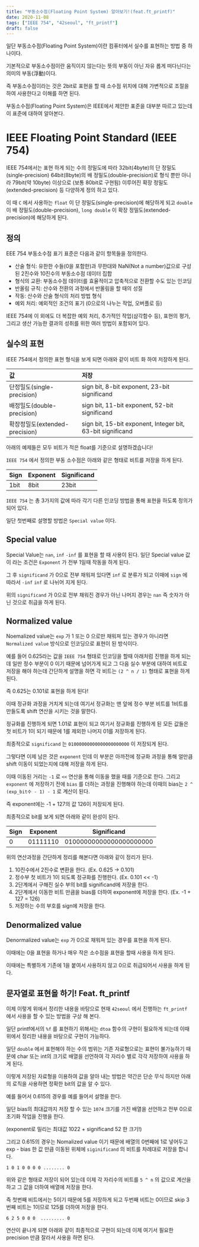 ```yaml
---
title: "부동소수점(Floating Point System) 알아보기!(feat.ft_printf)"
date: 2020-11-08
tags: ["IEEE 754", "42seoul", "ft_printf"]
draft: false
---
```


일단 부동소수점(Floating Point System)이란 컴퓨터에서 실수를 표현하는 방법 중 하나이다.

기본적으로 부동소수점이란 움직이지 않는다는 뜻의 부동이 아닌 자유 롭게 떠다닌다는 의미의 부동(浮動)이다.

즉 부동소수점이라는 것은 2bit로 표현을 할 때 소수점 위치에 대해 가변적으로 조절을 하여 사용한다고 이해를 하면 된다.

부동소수점(Floating Point System)은 IEEE에서 제안한 표준을 대부분 따르고 있는데 이 표준에 대하여 알아본다.

# IEEE Floating Point Standard (IEEE 754)

IEEE 754에서는 표현 하게 되는 수의 정밀도에 따라 32bit(4byte)의 단 정밀도(single-precision) 64bit(8byte)의 배 정밀도(double-precision)로 형식 뿐만 아니라 79bit(약 10byte) 이상으로 (보통 80bit로 구현됨) 이루어진 확장 정밀도(extended-precision) 등 다양하게 정의 하고 있다.

이 때 `C` 에서 사용하는 `float` 이 단 정밀도(single-precision)에 해당하게 되고 `double` 이 배 정밀도(double-precision), `long double` 이 확장 정밀도(extended-precision)에 해당하게 된다.

## 정의

EEE 754 부동소수점 표기 표준은 다음과 같이 항목들을 정의한다.

- 산술 형식: 유한한 수들(0을 포함한)과 무한대와 NaN(Not a number)값으로 구성된 2진수와 10진수의 부동소수점 데이터 집합
- 형식의 교환: 부동소수점 데이터를 효율적이고 압축적으로 전환할 수도 있는 인코딩
- 반올림 규칙: 산수와 전환의 과정에서 반올림을 할 때의 성질
- 작동: 산수와 산술 형식의 처리 방법 형식
- 예외 처리: 예외적인 조건의 표기 (0으로의 나누는 작업, 오버플로 등)

IEEE 754에 이 외에도 더 복잡한 예외 처리, 추가적인 작업(삼각함수 등), 표현의 평가, 그리고 생산 가능한 결과의 성취를 위한 여러 방법이 포함되어 있다.

## 실수의 표현

IEEE 754에서 정의한 표현 형식을 보게 되면 아래와 같이 비트 화 하여 저장하게 된다.

| 값                             | 저장                                                       |
| :----------------------------- | :--------------------------------------------------------- |
| 단정밀도(single-precision)     | sign bit, 8-bit exponent, 23-bit significand               |
| 배정밀도(double-precision)     | sign bit, 11-bit exponent, 52-bit significand              |
| 확장정밀도(extended-precision) | sign bit, 15-bit exponent, Integer bit, 63-bit significand |

아래의 예제들은 모두 비트가 적은 float를 기준으로 설명하겠습니다!

`IEEE 754` 에서 정의한 부동 소수점은 아래와 같은 형태로 비트를 저장을 하게 된다.

| Sign | Exponent | Significand |
| ---- | -------- | ----------- |
| 1bit | 8bit     | 23bit       |

`IEEE 754` 는 총 3가지의 값에 따라 각기 다른 인코딩 방법을 통해 표현을 하도록 정의가 되어 있다.

일단 첫번째로 설명할 방법은 `Special value` 이다.

## Special value

Special Value는 `nan`, `inf` `-inf` 를 표현을 할 때 사용이 된다.
일단 Special value 값이 라는 조건은 `Exponent` 가 전부 1일때 작동을 하게 된다.

그 후 `significand` 가 0으로 전부 채워져 있다면 `inf` 로 분류가 되고 이때에 `sign` 에 따라서 `-inf` `inf` 로 나뉘어 지게 된다.

위의 `significand` 가 0으로 전부 채워진 경우가 아닌 나머지 경우는 `nan` 즉 숫자가 아닌 것으로 취급을 하게 된다.

## Normalized value

Noemalized value는 `exp` 가 1 또는 0 으로만 채워져 있는 경우가 아니라면 `Normalized value` 방식으로 인코딩으로 표현이 된 방식이다.

예를 들어 0.625라는 값을 `IEEE 754` 형태로 인코딩을 할때 아래처럼 진행을 하게 되는데 일딴 정수 부분이 0 이기 때문에 넘어가게 되고 그 다음 실수 부분에 대하여 비트로 저장을 해야 하는데 간단하게 설명을 하면 각 비트는 `(2 ^ n / 1)` 형태로 표현을 하게 된다.

즉 0.625는 0.101로 표현을 하게 된다!

이때 정규화 과정을 거치게 되는데 여기서 정규화는 맨 앞에 정수 부분 비트를 1비트를 만들도록 shift 연산을 시키는 것을 말한다.

정규화를 진행하게 되면 1.01로 표현이 되고 여기서 정규화를 진행하게 된 모든 값들은 첫 비트가 1이 되기 때문에 1를 제외한 나머지 01를 저장하게 된다.

최종적으로 `significand` 는 `01000000000000000000000` 이 저장되게 된다.

그렇다면 이제 남은 것은 `exponent` 인데 이 부분은 아까전에 정규화 과정을 통해 얼만큼 shift 이동이 되었는지에 대해 저장을 하게 된다.

이때 이동된 거리는 `-1` 로 `<<` 연산을 통해 이동을 했을 때를 기준으로 한다. 그리고 `exponent` 에 저장하기 전에 `bias` 를 더하는 과정을 진행해야 하는데 이때의 bias는 `2 ^ (exp_bit수 - 1) - 1` 로 계산이 된다.

즉 exponent에는 -1 + 127의 값 126이 저장되게 된다.

최종적으로 bit를 보게 되면 아래와 같이 완성이 된다.

| Sign | Exponent | Significand             |
| ---- | -------- | ----------------------- |
| 0    | 01111110 | 01000000000000000000000 |

위의 연산과정을 간단하게 정리를 해본다면 아래와 같이 정리가 된다.

1. 10진수에서 2진수로 변환을 한다. (Ex. 0.625 -> 0.101)
2. 정수부 첫 비트가 1이 되도록 정규화를 진행한다. (Ex. 0.101 << -1)
3. 2단계에서 구해진 실수 부의 bit를 significand에 저장을 한다.
4. 2단계에서 이동한 비트 만큼을 bias를 더하여 exponent에 저장을 한다. (Ex. -1 + 127 = 126)
5. 저장하는 수의 부호를 sign에 저장을 한다.

## Denormalized value

Denormalized value는 `exp` 가 0으로 채워져 있는 경우를 표현을 하게 된다.

이때에는 0을 표현을 하거나 매우 작은 소수점을 표현을 할때 사용을 하게 된다.

이때에는 특별하게 기존에 1을 붙여서 사용하지 않고 0으로 취급되어서 사용을 하게 된다.

## 문자열로 표현을 하기! Feat. ft_printf

이제 이렇게 위에서 정리한 내용을 바탕으로 현재 `42seoul` 에서 진행하는 `ft_printf` 에서 사용을 할 수 있는 방법을 구상 해 본다.

일단 printf에서의 `%f` 를 표현하기 위해서는 `dtoa` 함수의 구현이 필요하게 되는데 이때 위에서 정리한 내용을 바탕으로 구현이 가능하다.

일단 `double` 에서 표현해야 하는 수의 범위는 기존 자료형으로는 표현이 불가능하기 때문에 char 또는 int의 크기로 배열을 선언하여 각 자리수 별로 각각 저장하여 사용을 하게 된다.

이렇게 저장된 자료형을 이용하여 값을 알아 내는 방법은 약간은 단순 무식 하지만 아래의 로직을 사용하면 정확한 bit의 값을 알 수 있다.

예를 들어서 0.615의 경우를 예를 들어서 설명을 한다.

일단 bias의 최대값까지 저장 할 수 있는 `1074` 크기를 가진 배열을 선언하고 전부 0으로 초기화 작업을 진행을 한다.

(exponent로 밀리는 최대값 1022 + significand 52 한 크기!)

그리고 0.615의 경우는 Nomalized value 이기 때문에 배열의 0번째에 1로 넣어두고 exp - bias 한 값 만큼 이동된 위체에 `siginificand` 의 비트를 차례대로 저장을 합니다.

```
1 0 1 0 0 0 0 ........ 0
```

위와 같은 형태로 저장이 되어 있는데 이제 각 자리수의 비트를 `5 ^ n` 의 값으로 계산을 하고 그 값을 더하여 배열에 저장을 한다.

즉 첫번째 비트에서는 5이기 때문에 5를 저장하게 되고 두번째 비트는 0이므로 skip 3번째 비트는 1이므로 125를 더하여 저장을 한다.

```
6 2 5 0 0 0  ......... 0
```

연산이 끝나게 되면 아래와 같이 최종적으로 구현이 되는데 이제 여기서 필요한 precision 만큼 잘라서 사용을 하면 된다.

